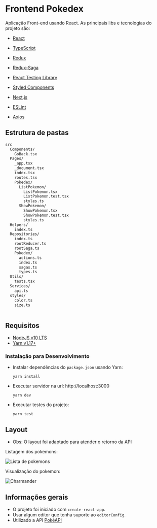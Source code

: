# Frontend Pokedex

Aplicação Front-end usando React. As principais libs e tecnologias do projeto são:

  - [React](https://reactjs.org/)

  - [TypeScript](https://www.typescriptlang.org/)
  
  - [Redux](https://redux.js.org/)

  - [Redux-Saga](https://redux-saga.js.org/)
  
  - [React Testing Library](https://testing-library.com/docs/react-testing-library/intro)

  - [Styled Components](https://www.styled-components.com/)

  - [Next.js](https://nextjs.org/)
  
  - [ESLint](https://eslint.org/)

  - [Axios](https://github.com/axios/axios)

## Estrutura de pastas

```bash
src 
  Components/
    GoBack.tsx
  Pages/
    _app.tsx
    _document.tsx
    index.tsx
    routes.tsx
    Pokedex/
      ListPokemon/
        ListPokemon.tsx
        ListPokemon.test.tsx
        styles.ts
      ShowPokemon/
        ShowPokemon.tsx
        ShowPokemon.test.tsx
        styles.ts
  Helpers/
    index.ts
  Repositories/
    index.ts
    rootReducer.ts
    rootSaga.ts
    Pokedex/
      actions.ts
      index.ts
      sagas.ts
      types.ts
  Utils/
    tests.tsx
  Services/
    api.ts
  styles/
    color.ts
    size.ts
    
```

## Requisitos

- [NodeJS v10 LTS](https://nodejs.org)
- [Yarn v1.17+](https://yarnpkg.com)

### Instalação para Desenvolvimento

- Instalar dependências do `package.json` usando Yarn:

    `yarn install`

- Executar servidor na url: http://localhost:3000

    `yarn dev`

- Executar testes do projeto:

    `yarn test`

## Layout

- Obs: O layout foi adaptado para atender o retorno da API

Listagem dos pokemons: 

![Lista de pokemons](https://cdn-images-1.medium.com/max/1200/1*_JK-IZaQqRRp6WGc3Y_nUA.png)

Visualização do pokemon: 

![Charmander](https://cdn-images-1.medium.com/max/800/1*JEV-C7ON6sZCcsiDZ1sE1A.png)
  
## Informações gerais

- O projeto foi iniciado com `create-react-app`.
- Usar algum editor que tenha suporte ao `editorConfig`.
- Utilizado a API [PokéAPI](https://pokeapi.co/)
